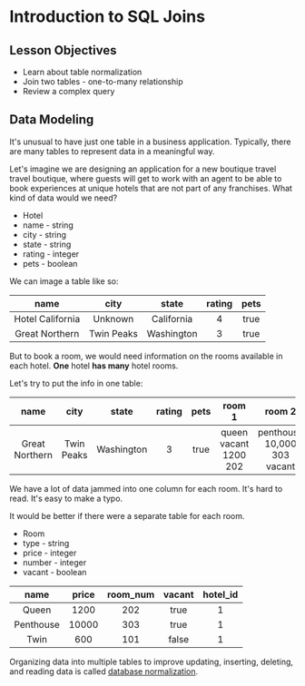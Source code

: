 # Introduction to SQL Joins

## Lesson Objectives

- Learn about table normalization
- Join two tables - one-to-many relationship
- Review a complex query

## Data Modeling

It's unusual to have just one table in a business application. Typically, there are many tables to represent data in a meaningful way.

Let's imagine we are designing an application for a new boutique travel travel boutique, where guests will get to work with an agent to be able to book experiences at unique hotels that are not part of any franchises. What kind of data would we need?

- Hotel
- name - string
- city - string
- state - string
- rating - integer
- pets - boolean

We can image a table like so:

|       name       |    city    |   state    | rating | pets |
| :--------------: | :--------: | :--------: | :----: | :--: |
| Hotel California |  Unknown   | California |   4    | true |
|  Great Northern  | Twin Peaks | Washington |   3    | true |

But to book a room, we would need information on the rooms available in each hotel. **One** hotel **has many** hotel rooms.

Let's try to put the info in one table:

|      name      |    city    |   state    | rating | pets |        room 1         |           room 2            |       room 3        |
| :------------: | :--------: | :--------: | :----: | :--: | :-------------------: | :-------------------------: | :-----------------: |
| Great Northern | Twin Peaks | Washington |   3    | true | queen vacant 1200 202 | penthouse 10,000 303 vacant | not vacant twin 101 |

We have a lot of data jammed into one column for each room. It's hard to read. It's easy to make a typo.

It would be better if there were a separate table for each room.

- Room
- type - string
- price - integer
- number - integer
- vacant - boolean

|   name    | price | room_num | vacant | hotel_id |
| :-------: | :---: | :------: | :----: | :------: |
|   Queen   | 1200  |   202    |  true  |    1     |
| Penthouse | 10000 |   303    |  true  |    1     |
|   Twin    |  600  |   101    | false  |    1     |

Organizing data into multiple tables to improve updating, inserting, deleting, and reading data is called [database normalization](https://en.wikipedia.org/wiki/Database_normalization).
